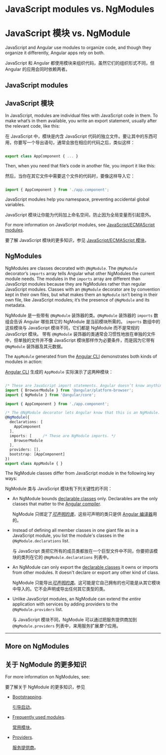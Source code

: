 # JavaScript modules vs. NgModules

# JavaScript 模块 vs. NgModule

JavaScript and Angular use modules to organize code, and
though they organize it differently, Angular apps rely on both.

JavaScript 和 Angular 都使用模块来组织代码，虽然它们的组织形式不同，但 Angular 的应用会同时依赖两者。

## JavaScript modules

## JavaScript 模块

In JavaScript, modules are individual files with JavaScript code in them. To make what’s in them available, you write an export statement, usually after the relevant code, like this:

在 JavaScript 中，模块是内含 JavaScript 代码的独立文件。要让其中的东西可用，你要写一个导出语句，通常会放在相应的代码之后，类似这样：

```typescript

export class AppComponent { ... }

```

Then, when you need that file’s code in another file, you import it like this:

然后，当你在其它文件中需要这个文件的代码时，要像这样导入它：

```typescript

import { AppComponent } from './app.component';

```

JavaScript modules help you namespace, preventing accidental global variables.

JavaScript 模块让你能为代码加上命名空间，防止因为全局变量而引起意外。

For more information on JavaScript modules, see [JavaScript/ECMAScript modules](https://hacks.mozilla.org/2015/08/es6-in-depth-modules/).

要了解 JavaScript 模块的更多知识，参见 [JavaScript/ECMAScript 模块](https://hacks.mozilla.org/2015/08/es6-in-depth-modules/)。

## NgModules

<!-- KW-- perMisko: let's discuss. This does not answer the question why it is different. Also, last sentence is confusing.-->

NgModules are classes decorated with `@NgModule`. The `@NgModule` decorator’s `imports` array tells Angular what other NgModules the current module needs. The modules in the `imports` array are different than JavaScript modules because they are NgModules rather than regular JavaScript modules. Classes with an `@NgModule` decorator are by convention kept in their own files, but what makes them an `NgModule` isn’t being in their own file, like JavaScript modules; it’s the presence of `@NgModule` and its metadata.

NgModule 是一些带有 `@NgModule` 装饰器的类。`@NgModule` 装饰器的 `imports` 数组会告诉 Angular 哪些其它的 NgModule 是当前模块所需的。
`imports` 数组中的这些模块与 JavaScript 模块不同，它们都是 NgModule 而不是常规的 JavaScript 模块。
带有 `@NgModule` 装饰器的类通常会习惯性地放在单独的文件中，但单独的文件并不像 JavaScript 模块那样作为必要条件，而是因为它带有 `@NgModule` 装饰器及其元数据。

The `AppModule` generated from the [Angular CLI](cli) demonstrates both kinds of modules in action:

[Angular CLI](cli) 生成的 `AppModule` 实际演示了这两种模块：

```typescript

/* These are JavaScript import statements. Angular doesn’t know anything about these. */
import { BrowserModule } from '@angular/platform-browser';
import { NgModule } from '@angular/core';

import { AppComponent } from './app.component';

/* The @NgModule decorator lets Angular know that this is an NgModule. */
@NgModule({
  declarations: [
    AppComponent
  ],
  imports: [     /* These are NgModule imports. */
    BrowserModule
  ],
  providers: [],
  bootstrap: [AppComponent]
})
export class AppModule { }

```

The NgModule classes differ from JavaScript module in the following key ways:

NgModule 类与 JavaScript 模块有下列关键性的不同：

* An NgModule bounds [declarable classes](guide/ngmodule-faq#q-declarable) only.
Declarables are the only classes that matter to the [Angular compiler](guide/ngmodule-faq#q-angular-compiler).

   NgModule 只绑定了[*可声明的类*](guide/ngmodule-faq#q-declarable)，这些可声明的类只是供 [Angular 编译器](guide/ngmodule-faq#q-angular-compiler)用的。

* Instead of defining all member classes in one giant file as in a JavaScript module,
you list the module's classes in the `@NgModule.declarations` list.

   与 JavaScript 类把它所有的成员类都放在一个巨型文件中不同，你要把该模块的类列在它的 `@NgModule.declarations` 列表中。

* An NgModule can only export the [declarable classes](guide/ngmodule-faq#q-declarable)
it owns or imports from other modules. It doesn't declare or export any other kind of class.

   NgModule 只能导出[*可声明的类*](guide/ngmodule-faq#q-declarable)。这可能是它自己拥有的也可能是从其它模块中导入的。它不会声明或导出任何其它类型的类。

* Unlike JavaScript modules, an NgModule can extend the _entire_ application with services
by adding providers to the `@NgModule.providers` list.

   与 JavaScript 模块不同，NgModule 可以通过把服务提供商加到 `@NgModule.providers` 列表中，来用服务扩展*整个*应用。

<hr />

## More on NgModules

## 关于 NgModule 的更多知识

For more information on NgModules, see:

要了解关于 NgModule 的更多知识，参见

* [Bootstrapping](guide/bootstrapping).

   [引导启动](guide/bootstrapping)。

* [Frequently used modules](guide/frequent-ngmodules).

   [常用模块](guide/frequent-ngmodules)。

* [Providers](guide/providers).

   [服务提供商](guide/providers)。
